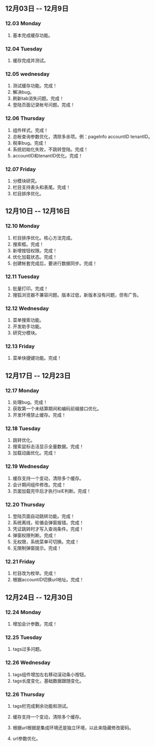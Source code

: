 ## 12月03日 -- 12月9日

### 12.03 Monday
1. 基本完成缓存功能。

### 12.04 Tuesday
1. 缓存完成并测试。

### 12.05 wednesday
1. 测试缓存功能。完成！
2. 解决bug。
3. 刷新tab消失问题。完成！
4. 登陆页面记录帐号问题。完成！

### 12.06 Thursday
1. 组件样式。完成！
2. 总帐查询参数优化，清除多余项。例：pageInfo accountID tenantID。
3. 税率bug。完成！
4. 系统初始化失败，不跳转登陆。完成！
5. accountID和tenantID优化。完成！

### 12.07 Friday
1. 分模块研究。
2. 栏目支持表头和表尾。完成！
3. 栏目排序优化。

## 12月10日 -- 12月16日

### 12.10 Monday
1. 栏目排序优化。核心方法完成。
2. 搜索框。完成！
3. 新增按钮权限。完成！
4. 优化加载状态。完成！
5. 创建帐套完成后，要进行数据同步。完成！

### 12.11 Tuesday
1. 批量打印。完成！
2. 搜狐浏览器不兼容问题。版本过低，新版本没有问题，但有广告。

### 12.12 Wednesday
1. 菜单搜索功能。
2. 开发助手功能。
3. 研究分模块。

### 12.13 Friday
1. 菜单快捷键功能。完成！

## 12月17日 -- 12月23日

### 12.17 Monday
1. 处理bug。完成！
2. 获取第一个未结算期间和编码前缀接口优化。
3. 开发环境禁止缓存。完成！

### 12.18 Tuesday
1. 跳转优化。
3. 搜索鼠标击活显示全量数据。完成！
4. 加载动画优化。完成！

### 12.19 Wednesday
1. 缓存支持一个变动，清除多个缓存。
2. 会计期间组件修改。完成！
3. 页面加载完毕后才执行isIE判断。完成！

### 12.20 Thursday
1. 登陆页面自动跳转功能。完成！
2. 系统离线，轮循会弹窗报错。完成！
3. 凭证跳转时才写入查询条件。完成！
4. 弹窗权限判断。完成！
5. 无权限，系统菜单可切换。完成！
6. 无限制弹窗提示。完成！

### 12.21 Friday
1. 栏目改为枚举。完成！
2. 根据accountID切换url地址。完成！

## 12月24日 -- 12月30日

### 12.24 Monday
1. 增加会计参数。完成！

### 12.25 Tuesday
1. tags过多问题。

### 12.26 Wednesday
1. tags组件增加左右移动滚动条小按钮。
2. tags长度变化，基础数据跟随变化。

### 12.26 Thursday
1. tags栏完成剩余功能和测试。


1. 缓存支持一个变动，清除多个缓存。
10. 根据url根据是集成环境还是独立环境，以此来隐藏修改密码。

1. url参数优化。